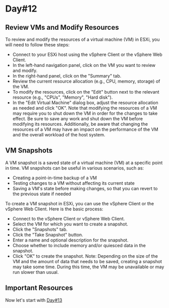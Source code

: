 # Day#12

## Review VMs and Modify Resources

To review and modify the resources of a virtual machine (VM) in ESXi, you will need to follow these steps:

+ Connect to your ESXi host using the vSphere Client or the vSphere Web Client.
+ In the left-hand navigation panel, click on the VM you want to review and modify.
+ In the right-hand panel, click on the "Summary" tab.
+ Review the current resource allocation (e.g., CPU, memory, storage) of the VM.
+ To modify the resources, click on the "Edit" button next to the relevant resource (e.g., "CPUs", "Memory", "Hard disk").
+ In the "Edit Virtual Machine" dialog box, adjust the resource allocation as needed and click "OK".
Note that modifying the resources of a VM may require you to shut down the VM in order for the changes to take effect. Be sure to save any work and shut down the VM before modifying its resources. Additionally, be aware that changing the resources of a VM may have an impact on the performance of the VM and the overall workload of the host system.

## VM Snapshots

A VM snapshot is a saved state of a virtual machine (VM) at a specific point in time. VM snapshots can be useful in various scenarios, such as:

+ Creating a point-in-time backup of a VM
+ Testing changes to a VM without affecting its current state
+ Saving a VM's state before making changes, so that you can revert to the previous state if needed

To create a VM snapshot in ESXi, you can use the vSphere Client or the vSphere Web Client. Here is the basic process:

+ Connect to the vSphere Client or vSphere Web Client.
+ Select the VM for which you want to create a snapshot.
+ Click the "Snapshots" tab.
+ Click the "Take Snapshot" button.
+ Enter a name and optional description for the snapshot.
+ Choose whether to include memory and/or quiesced data in the snapshot.
+ Click "OK" to create the snapshot.
Note: Depending on the size of the VM and the amount of data that needs to be saved, creating a snapshot may take some time. During this time, the VM may be unavailable or may run slower than usual.

## Important Resources

Now let's start with [Day#13](Day%4013.md)